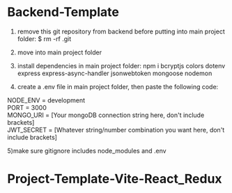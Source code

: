 # Backend-Template

1. remove this git repository from backend before putting into main project folder:
   $ rm -rf .git

2. move into main project folder

3. install dependencies in main project folder:
   npm i bcryptjs colors dotenv express express-async-handler jsonwebtoken mongoose nodemon

4) create a .env file in main project folder, then paste the following code:

NODE_ENV = development  
PORT = 3000  
MONGO_URI = [Your mongoDB connection string here, don't include brackets]  
JWT_SECRET = [Whatever string/number combination you want here, don't include brackets]

5)make sure gitignore includes node_modules and .env
# Project-Template-Vite-React_Redux
